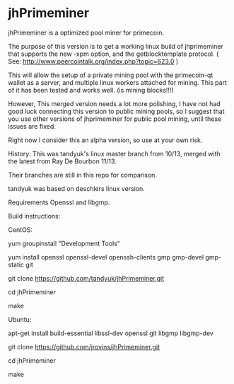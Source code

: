 jhPrimeminer
============

jhPrimeminer is a optimized pool miner for primecoin.

The purpose of this version is to get a working linux build of 
jhprimeminer that supports the new -xpm option, 
and the getblocktemplate protocol.
( See: http://www.peercointalk.org/index.php?topic=623.0 )

This will allow the setup of a private mining pool with the primecoin-qt
wallet as a server, and multiple linux workers attached for mining.
This part of it has been tested and works well. (is mining blocks!!!)

However, This merged version needs a lot more polishing,
I have not had good luck connecting this version to public mining pools,
so I suggest that you use other versions of jhprimeminer for public pool mining,
until these issues are fixed. 

Right now I consider this an alpha version, so use at your own risk.

History:
This was tandyuk's linux master branch from 10/13, merged with the latest from Ray De Bourbon 11/13.

Their branches are still in this repo for comparison.

tandyuk was based on  deschlers linux version.

Requirements
Openssl and libgmp.



Build instructions:

CentOS:

yum groupinstall "Development Tools"

yum install openssl openssl-devel openssh-clients gmp gmp-devel gmp-static git

git clone https://github.com/tandyuk/jhPrimeminer.git

cd jhPrimeminer

make


Ubuntu:

apt-get install build-essential libssl-dev openssl git libgmp libgmp-dev

git clone https://github.com/jrovins/jhPrimeminer.git

cd jhPrimeminer

make


